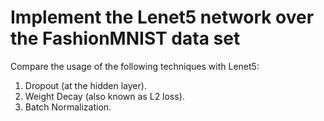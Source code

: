 # Implement the Lenet5 network over the FashionMNIST data set 
Compare the usage of the following techniques with Lenet5: 
1. Dropout (at the hidden layer).
2. Weight Decay (also known as L2 loss).
3. Batch Normalization.
